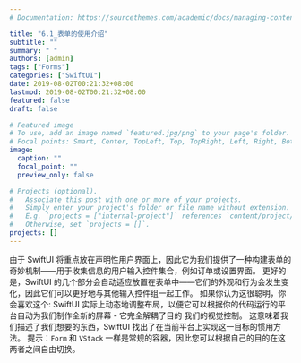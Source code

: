 ```yaml
---
# Documentation: https://sourcethemes.com/academic/docs/managing-content/

title: "6.1_表单的使用介绍"
subtitle: ""
summary: " "
authors: [admin]
tags: ["Forms"]
categories: ["SwiftUI"]
date: 2019-08-02T00:21:32+08:00
lastmod: 2019-08-02T00:21:32+08:00
featured: false
draft: false

# Featured image
# To use, add an image named `featured.jpg/png` to your page's folder.
# Focal points: Smart, Center, TopLeft, Top, TopRight, Left, Right, BottomLeft, Bottom, BottomRight.
image:
  caption: ""
  focal_point: ""
  preview_only: false

# Projects (optional).
#   Associate this post with one or more of your projects.
#   Simply enter your project's folder or file name without extension.
#   E.g. `projects = ["internal-project"]` references `content/project/deep-learning/index.md`.
#   Otherwise, set `projects = []`.
projects: []
---
```

<!-- more -->
由于 SwiftUI 将重点放在声明性用户界面上，因此它为我们提供了一种构建表单的奇妙机制——用于收集信息的用户输入控件集合，例如订单或设置界面。
更好的是，SwiftUI 的几个部分会自动适应放置在表单中——它们的外观和行为会发生变化，因此它们可以更好地与其他输入控件组一起工作。
如果你认为这很聪明，你会喜欢这个: SwiftUI 实际上动态地调整布局，以便它可以根据你的代码运行的平台自动为我们制作全新的屏幕 - 它完全解耦了目的 我们的视觉控制。 这意味着我们描述了我们想要的东西，SwiftUI 找出了在当前平台上实现这一目标的惯用方法。
提示：`Form` 和 `VStack` 一样是常规的容器，因此您可以根据自己的目的在这两者之间自由切换。